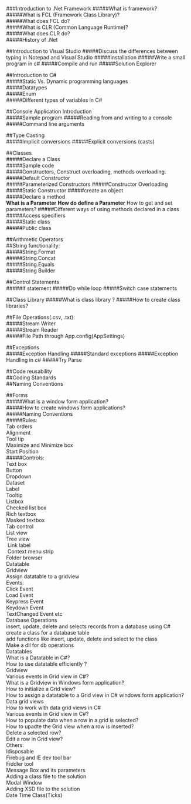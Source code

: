 ###Introduction to .Net Framework
#####What is framework?  
#####What is FCL (Framework Class Library)?  
#####What does FCL do?  
#####What is CLR (Common Language Runtime)?  
#####What does CLR do?  
#####History of .Net  

##Introduction to Visual Studio	
#####Discuss the differences between typing in Notepad and Visual Studio
#####Installation
#####Write a small program in c#
#####Compile and run
#####Solution Explorer

##Introduction to C#	
#####Static Vs. Dynamic programming languages	
#####Datatypes	
#####Enum	
#####Different types of variables in C#

##Console Application Introduction	
#####Sample program
#####Reading from and writing to a console
#####Command line arguments

##Type Casting	
#####Implicit conversions
#####Explicit conversions (casts)
	
##Classes		
#####Declare a Class	
#####Sample code 	
#####Constructors, Construct overloading, methods overloading.	
#####Default Constructor	
#####Parameterized Constructors	
#####Constructor Overloading	
#####Static Constructor	
#####create an object	
#####Declare a method	
		**What is a Parameter**
		__How do define a Parameter__
		How to get and set parameters?
#####Different ways of using methods declared in a class	
#####Access specifiers	
#####Static class	
#####Public class	
	
##Arithmetic Operators		
##String functionality:		
#####String.Format	
#####String.Concat	
#####String.Equals	
#####String Builder	

##Control Statements	
#####If statement
#####Do while loop 
#####Switch case statements

##Class Library	
#####What is class library ?
#####How to create class libraries?

##File Operations(.csv, .txt):		
#####Stream Writer	
#####Stream Reader	
#####File Path through App.config(AppSettings)	

##Exceptions	
#####Exception Handling
#####Standard exceptions
#####Exception Handling in c#
#####Try Parse

##Code reusability	
##Coding Standards	
##Naming Conventions	

##Forms				
#####What is a window form application?			
#####How to  create windows form applications?			
#####Naming Conventions			
#####Rules:			
		Tab orders		
		Alignment		
		Tool tip		
		Maximize and Minimize box		
		Start Position		
#####Controls:			
		Text box		
		Button		
		Dropdown		
		Dataset		
		Label		
		Tooltip		
		Listbox		
			Checked list box	
			Rich textbox	
		Masked textbox		
		Tab control		
		List view		
		Tree view		
		 Link label		
		 Context menu strip		
		Folder browser 		
		Datatable		
		Gridview		
		Assign datatable to a gridview		
Events:				
	Click Event			
	Load Event			
	Keypress Event			
	Keydown Event			
	TextChanged Event etc			
Database Operations				
	insert, update, delete and selects records from a database using C#			
	create a class for a database table			
	add functions like insert, update, delete and select to the class			
	Make a dll for db operations			
Datatables				
	What is a Datatable in C#? 			
	How to use datatable efficiently ?			
Gridview				
	Various events in Grid view in C#?			
	What is a Gridview in Windows form application?			
	How to initialize a Grid view?			
	How to assign a datatable to a Grid view in C# windows form application?			
Data grid views				
	How to work with data grid views in C#			
	Various events in Grid view in C#?			
	How to populate data when a row in a grid is selected?			
	How to upadte the Grid view when a row is inserted?			
	Delete a selected row?			
	Edit a row in Grid view?			
Others:				
	Idisposable			
	Firebug and IE dev tool bar			
	Fiddler tool			
	Message Box and its parameters			
	Adding a class file to the solution			
	Modal Window			
	Adding XSD file to the solution			
	Date Time Class(Ticks)			




